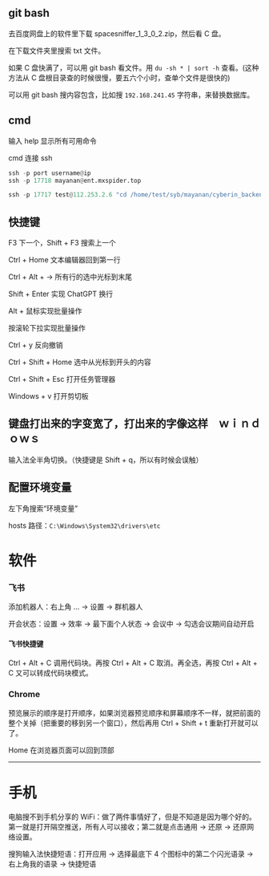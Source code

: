

## git bash    

去百度网盘上的软件里下载 spacesniffer_1_3_0_2.zip，然后看 C 盘。     

在下载文件夹里搜索 txt 文件。    

如果 C 盘快满了，可以用 git bash 看文件。用 `du -sh * | sort -h` 查看。(这种方法从 C 盘根目录查的时候很慢，要五六个小时，查单个文件是很快的)       

可以用 git bash 搜内容包含，比如搜 `192.168.241.45` 字符串，来替换数据库。   




## cmd    

输入 help 显示所有可用命令     

cmd 连接 ssh   

```python 
ssh -p port username@ip
ssh -p 17718 mayanan@ent.mxspider.top

ssh -p 17717 test@112.253.2.6 "cd /home/test/syb/mayanan/cyberin_backend/ && /home/test/testenv/bin/python manage.py crisis_warning_send --debug_time '2022-11-12 10:15:00' --settings cyberin_backend.settings_product"  （外面是双引号，里面是单引号）
```


## 快捷键    


F3 下一个，Shift + F3 搜索上一个     

Ctrl + Home 文本编辑器回到第一行   

Ctrl + Alt + → 所有行的选中光标到末尾

Shift + Enter 实现 ChatGPT 换行     

Alt + 鼠标实现批量操作    

按滚轮下拉实现批量操作     

Ctrl + y 反向撤销   

Ctrl + Shift + Home 选中从光标到开头的内容    

Ctrl + Shift + Esc 打开任务管理器   

Windows + v 打开剪切板      




## 键盘打出来的字变宽了，打出来的字像这样　ｗｉｎｄｏｗｓ　　　

输入法全半角切换。（快捷键是 Shift + q，所以有时候会误触）      


## 配置环境变量  

左下角搜索“环境变量”    

hosts 路径：`C:\Windows\System32\drivers\etc`       




# 软件    

### 飞书   

添加机器人：右上角 ... -> 设置 -> 群机器人    

开会状态：设置 -> 效率 -> 最下面个人状态 -> 会议中 -> 勾选会议期间自动开启      


#### 飞书快捷键    

Ctrl + Alt + C 调用代码块。再按 Ctrl + Alt + C 取消。再全选，再按 Ctrl + Alt + C 又可以转成代码块模式。     



### Chrome   

预览展示的顺序是打开顺序，如果浏览器预览顺序和屏幕顺序不一样，就把前面的整个关掉（把重要的移到另一个窗口），然后再用 Ctrl + Shift + t 重新打开就可以了。      

Home 在浏览器页面可以回到顶部     



***    


# 手机    

电脑搜不到手机分享的 WiFi：做了两件事情好了，但是不知道是因为哪个好的。第一就是打开隔空推送，所有人可以接收；第二就是点击通用 -> 还原 -> 还原网络设置。      

搜狗输入法快捷短语：打开应用 -> 选择最底下 4 个图标中的第二个闪光语录 -> 右上角我的语录 -> 快捷短语     








